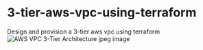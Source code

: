 # 3-tier-aws-vpc-using-terraform
Design and provision a 3-tier aws vpc using terraform
![AWS VPC 3-Tier Architecture jpeg image](https://user-images.githubusercontent.com/128609800/232601844-e552731a-2e07-41fe-a3ed-3954ec376875.jpg)

